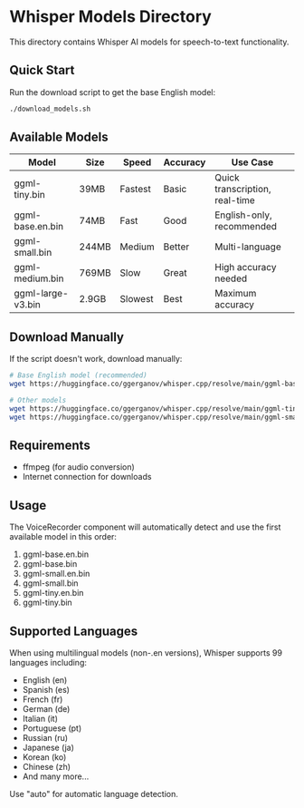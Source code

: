 # Whisper Models Directory

This directory contains Whisper AI models for speech-to-text functionality.

## Quick Start

Run the download script to get the base English model:
```bash
./download_models.sh
```

## Available Models

| Model | Size | Speed | Accuracy | Use Case |
|-------|------|-------|----------|----------|
| ggml-tiny.bin | 39MB | Fastest | Basic | Quick transcription, real-time |
| ggml-base.en.bin | 74MB | Fast | Good | English-only, recommended |
| ggml-small.bin | 244MB | Medium | Better | Multi-language |
| ggml-medium.bin | 769MB | Slow | Great | High accuracy needed |
| ggml-large-v3.bin | 2.9GB | Slowest | Best | Maximum accuracy |

## Download Manually

If the script doesn't work, download manually:

```bash
# Base English model (recommended)
wget https://huggingface.co/ggerganov/whisper.cpp/resolve/main/ggml-base.en.bin

# Other models
wget https://huggingface.co/ggerganov/whisper.cpp/resolve/main/ggml-tiny.bin
wget https://huggingface.co/ggerganov/whisper.cpp/resolve/main/ggml-small.bin
```

## Requirements

- ffmpeg (for audio conversion)
- Internet connection for downloads

## Usage

The VoiceRecorder component will automatically detect and use the first available model in this order:
1. ggml-base.en.bin
2. ggml-base.bin
3. ggml-small.en.bin
4. ggml-small.bin
5. ggml-tiny.en.bin
6. ggml-tiny.bin

## Supported Languages

When using multilingual models (non-.en versions), Whisper supports 99 languages including:
- English (en)
- Spanish (es)
- French (fr)
- German (de)
- Italian (it)
- Portuguese (pt)
- Russian (ru)
- Japanese (ja)
- Korean (ko)
- Chinese (zh)
- And many more...

Use "auto" for automatic language detection.